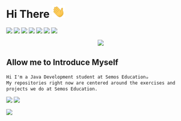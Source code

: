 # Hi There <img src="assets/wave.gif" width="35px">

![](https://img.shields.io/badge/html5%20-%23323330.svg?&style=for-the-badge&logo=html5&logoColor=%23E34F26) ![](https://img.shields.io/badge/css3%20-%23323330.svg?&style=for-the-badge&logo=css3&logoColor=%231572B6) ![](https://img.shields.io/badge/java%20-%23323330.svg?&style=for-the-badge&logo=java&logoColor=%23FF0000)
![](https://img.shields.io/badge/mysql-%23323330.svg?&style=for-the-badge&logo=mysql&logoColor=white)
![](https://img.shields.io/badge/spring%20-%23323330.svg?&style=for-the-badge&logo=spring&logoColor=%2300FF00)
![](https://img.shields.io/badge/postman%20-%23323330.svg?&style=for-the-badge&logo=postman&logoColor=%FFA500)
![](https://img.shields.io/badge/javascript%20-%23323330.svg?&style=for-the-badge&logo=javascript&logoColor=%FFA500)

<p align="center">
  <a href="https://astennu.com"><img src="https://i.imgur.com/wxgkdGj.png"></a>
</p>

## Allow me to Introduce Myself

```
Hi I'm a Java Development student at Semos Education☕
My repositories right now are centered around the exercises and projects we do at Semos Education.
```

![](http://estruyf-github.azurewebsites.net/api/VisitorHit?user=FilipVelkovski2001&countColorcountColor&countColor=%235a37dc)
[![](https://img.shields.io/badge/linkedin-%235a37dc.svg?&style=for-the-badge)](https://www.linkedin.com/in/filip-velkovski-76a810219/)

![](https://github-readme-stats.vercel.app/api?username=FilipVelkovski2001&count_private=true&show_icons=true&theme=midnight-purple)
